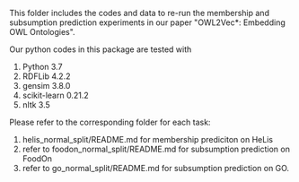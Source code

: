 This folder includes the codes and data to re-run the membership and subsumption prediction experiments in our paper "OWL2Vec\*: Embedding OWL Ontologies".

Our python codes in this package are tested with
1. Python 3.7
2. RDFLib 4.2.2
3. gensim 3.8.0
4. scikit-learn 0.21.2
5. nltk 3.5

Please refer to the corresponding folder for each task:
1. helis_normal_split/README.md for membership prediciton on HeLis
2. refer to foodon_normal_split/README.md for subsumption prediction on FoodOn
3. refer to go_normal_split/README.md for subsumption prediction on GO.
